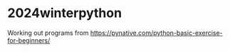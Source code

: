 # 2024winterpython

Working out programs from
https://pynative.com/python-basic-exercise-for-beginners/
